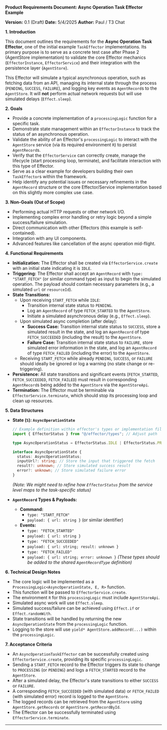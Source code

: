 

**Product Requirements Document: Async Operation Task Effector Example**

**Version:** 0.1 (Draft)
**Date:** 5/4/2025
**Author:** Paul / T3 Chat

**1. Introduction**

This document outlines the requirements for the **Async Operation Task Effector**, one of the initial example `TaskEffector` implementations. Its primary purpose is to serve as a concrete test case after Phase 2 (AgentStore implementation) to validate the core Effector mechanics (`EffectorInstance`, `EffectorService`) and their integration with the persistence layer (`AgentStore`).

This Effector will simulate a typical asynchronous operation, such as fetching data from an API, managing its internal state through the process (`PENDING`, `SUCCESS`, `FAILURE`), and logging key events as `AgentRecord`s to the `AgentStore`. It will **not** perform actual network requests but will use simulated delays (`Effect.sleep`).

**2. Goals**

*   Provide a concrete implementation of a `processingLogic` function for a specific task.
*   Demonstrate state management within an `EffectorInstance` to track the status of an asynchronous operation.
*   Validate the ability of an Effector's `processingLogic` to interact with the `AgentStore` service (via its required environment `R`) to persist `AgentRecord`s.
*   Verify that the `EffectorService` can correctly create, manage the lifecycle (start processing loop, terminate), and facilitate interaction with this type of Effector.
*   Serve as a clear example for developers building their own `TaskEffector`s within the framework.
*   Help identify any potential issues or necessary refinements in the `AgentRecord` structure or the core Effector/Service implementation based on this slightly more complex use case.

**3. Non-Goals (Out of Scope)**

*   Performing actual HTTP requests or other network I/O.
*   Implementing complex error handling or retry logic beyond a simple success/failure simulation.
*   Direct communication with other Effectors (this example is self-contained).
*   Integration with any UI components.
*   Advanced features like cancellation of the async operation mid-flight.

**4. Functional Requirements**

*   **Initialization:** The Effector shall be created via `EffectorService.create` with an initial state indicating it is `IDLE`.
*   **Triggering:** The Effector shall accept an `AgentRecord` with `type: "START_FETCH"` (or similar command type) as input to begin the simulated operation. The payload should contain necessary parameters (e.g., a simulated `url` or `resourceId`).
*   **State Transitions:**
    *   Upon receiving `START_FETCH` while `IDLE`:
        *   Transition internal state status to `PENDING`.
        *   Log an `AgentRecord` of type `FETCH_STARTED` to the `AgentStore`.
        *   Initiate a simulated asynchronous delay (e.g., `Effect.sleep`).
    *   Upon simulated async completion (after delay):
        *   **Success Case:** Transition internal state status to `SUCCESS`, store a simulated result in the state, and log an `AgentRecord` of type `FETCH_SUCCEEDED` (including the result) to the `AgentStore`.
        *   **Failure Case:** Transition internal state status to `FAILURE`, store simulated error information in the state, and log an `AgentRecord` of type `FETCH_FAILED` (including the error) to the `AgentStore`.
    *   Receiving `START_FETCH` while already `PENDING`, `SUCCESS`, or `FAILURE` should ideally be ignored or log a warning (no state change or re-triggering).
*   **Persistence:** All state transitions and significant events (`FETCH_STARTED`, `FETCH_SUCCEEDED`, `FETCH_FAILED`) must result in corresponding `AgentRecord`s being added to the `AgentStore` via the `AgentStoreApi`.
*   **Termination:** The Effector must be terminable via `EffectorService.terminate`, which should stop its processing loop and clean up resources.

**5. Data Structures**

*   **State (`S`): `AsyncOperationState`**
    ```typescript
    // Example definition within effector's types or implementation file
    import { EffectorStatus } from "@/effector/types"; // Adjust path

    type AsyncOperationStatus = EffectorStatus.IDLE | EffectorStatus.PROCESSING | EffectorStatus.SUCCESS | EffectorStatus.FAILURE | EffectorStatus.ERROR; // Use subset/specific statuses

    interface AsyncOperationState {
      status: AsyncOperationStatus;
      inputUrl?: string; // Store the input that triggered the fetch
      result?: unknown; // Store simulated success result
      error?: unknown; // Store simulated failure error
    }
    ```
    *(Note: We might need to refine how `EffectorStatus` from the service level maps to the task-specific status)*

*   **`AgentRecord` Types & Payloads:**
    *   **Command:**
        *   `type: "START_FETCH"`
        *   `payload: { url: string }` (or similar identifier)
    *   **Events:**
        *   `type: "FETCH_STARTED"`
        *   `payload: { url: string }`
        *   `type: "FETCH_SUCCEEDED"`
        *   `payload: { url: string; result: unknown }`
        *   `type: "FETCH_FAILED"`
        *   `payload: { url: string; error: unknown }`
    *(These types should be added to the shared `AgentRecordType` definition)*

**6. Technical Design Notes**

*   The core logic will be implemented as a `ProcessingLogic<AsyncOperationState, E, R>` function.
*   This function will be passed to `EffectorService.create`.
*   The environment `R` for this `processingLogic` must include `AgentStoreApi`.
*   Simulated async work will use `Effect.sleep`.
*   Simulated success/failure can be achieved using `Effect.if` or `Effect.randomWith`.
*   State transitions will be handled by returning the new `AsyncOperationState` from the `processingLogic` function.
*   Logging to the store will use `yield* AgentStore.addRecord(...)` within the `processingLogic`.

**7. Acceptance Criteria**

*   An `AsyncOperationTaskEffector` can be successfully created using `EffectorService.create`, providing its specific `processingLogic`.
*   Sending a `START_FETCH` record to the Effector triggers its state to change to `PROCESSING` (or `PENDING`) and logs a `FETCH_STARTED` record to the `AgentStore`.
*   After a simulated delay, the Effector's state transitions to either `SUCCESS` or `FAILURE`.
*   A corresponding `FETCH_SUCCEEDED` (with simulated data) or `FETCH_FAILED` (with simulated error) record is logged to the `AgentStore`.
*   The logged records can be retrieved from the `AgentStore` using `AgentStore.getRecords` or `AgentStore.getRecordById`.
*   The Effector can be successfully terminated using `EffectorService.terminate`.

---